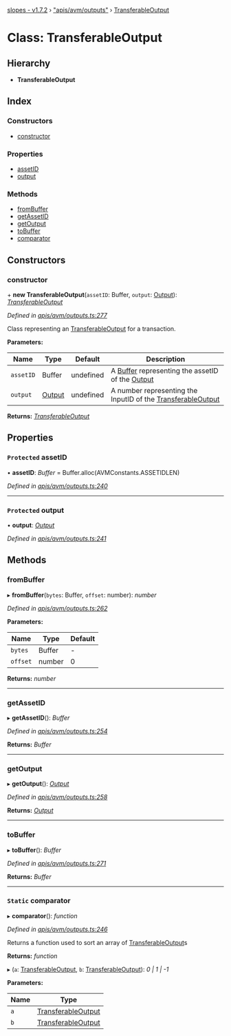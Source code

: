 [slopes - v1.7.2](../README.md) › ["apis/avm/outputs"](../modules/_apis_avm_outputs_.md) › [TransferableOutput](_apis_avm_outputs_.transferableoutput.md)

# Class: TransferableOutput

## Hierarchy

* **TransferableOutput**

## Index

### Constructors

* [constructor](_apis_avm_outputs_.transferableoutput.md#constructor)

### Properties

* [assetID](_apis_avm_outputs_.transferableoutput.md#protected-assetid)
* [output](_apis_avm_outputs_.transferableoutput.md#protected-output)

### Methods

* [fromBuffer](_apis_avm_outputs_.transferableoutput.md#frombuffer)
* [getAssetID](_apis_avm_outputs_.transferableoutput.md#getassetid)
* [getOutput](_apis_avm_outputs_.transferableoutput.md#getoutput)
* [toBuffer](_apis_avm_outputs_.transferableoutput.md#tobuffer)
* [comparator](_apis_avm_outputs_.transferableoutput.md#static-comparator)

## Constructors

###  constructor

\+ **new TransferableOutput**(`assetID`: Buffer, `output`: [Output](_apis_avm_outputs_.output.md)): *[TransferableOutput](_apis_avm_outputs_.transferableoutput.md)*

*Defined in [apis/avm/outputs.ts:277](https://github.com/ava-labs/slopes/blob/ba50532/src/apis/avm/outputs.ts#L277)*

Class representing an [TransferableOutput](_apis_avm_outputs_.transferableoutput.md) for a transaction.

**Parameters:**

Name | Type | Default | Description |
------ | ------ | ------ | ------ |
`assetID` | Buffer |  undefined | A [Buffer](https://github.com/feross/buffer) representing the assetID of the [Output](_apis_avm_outputs_.output.md) |
`output` | [Output](_apis_avm_outputs_.output.md) |  undefined | A number representing the InputID of the [TransferableOutput](_apis_avm_outputs_.transferableoutput.md)  |

**Returns:** *[TransferableOutput](_apis_avm_outputs_.transferableoutput.md)*

## Properties

### `Protected` assetID

• **assetID**: *Buffer* =  Buffer.alloc(AVMConstants.ASSETIDLEN)

*Defined in [apis/avm/outputs.ts:240](https://github.com/ava-labs/slopes/blob/ba50532/src/apis/avm/outputs.ts#L240)*

___

### `Protected` output

• **output**: *[Output](_apis_avm_outputs_.output.md)*

*Defined in [apis/avm/outputs.ts:241](https://github.com/ava-labs/slopes/blob/ba50532/src/apis/avm/outputs.ts#L241)*

## Methods

###  fromBuffer

▸ **fromBuffer**(`bytes`: Buffer, `offset`: number): *number*

*Defined in [apis/avm/outputs.ts:262](https://github.com/ava-labs/slopes/blob/ba50532/src/apis/avm/outputs.ts#L262)*

**Parameters:**

Name | Type | Default |
------ | ------ | ------ |
`bytes` | Buffer | - |
`offset` | number | 0 |

**Returns:** *number*

___

###  getAssetID

▸ **getAssetID**(): *Buffer*

*Defined in [apis/avm/outputs.ts:254](https://github.com/ava-labs/slopes/blob/ba50532/src/apis/avm/outputs.ts#L254)*

**Returns:** *Buffer*

___

###  getOutput

▸ **getOutput**(): *[Output](_apis_avm_outputs_.output.md)*

*Defined in [apis/avm/outputs.ts:258](https://github.com/ava-labs/slopes/blob/ba50532/src/apis/avm/outputs.ts#L258)*

**Returns:** *[Output](_apis_avm_outputs_.output.md)*

___

###  toBuffer

▸ **toBuffer**(): *Buffer*

*Defined in [apis/avm/outputs.ts:271](https://github.com/ava-labs/slopes/blob/ba50532/src/apis/avm/outputs.ts#L271)*

**Returns:** *Buffer*

___

### `Static` comparator

▸ **comparator**(): *function*

*Defined in [apis/avm/outputs.ts:246](https://github.com/ava-labs/slopes/blob/ba50532/src/apis/avm/outputs.ts#L246)*

Returns a function used to sort an array of [TransferableOutput](_apis_avm_outputs_.transferableoutput.md)s

**Returns:** *function*

▸ (`a`: [TransferableOutput](_apis_avm_outputs_.transferableoutput.md), `b`: [TransferableOutput](_apis_avm_outputs_.transferableoutput.md)): *0 | 1 | -1*

**Parameters:**

Name | Type |
------ | ------ |
`a` | [TransferableOutput](_apis_avm_outputs_.transferableoutput.md) |
`b` | [TransferableOutput](_apis_avm_outputs_.transferableoutput.md) |
